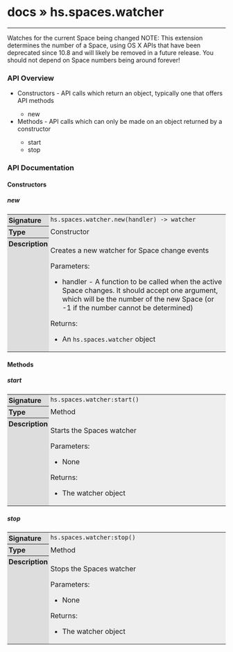 # [docs](index.md) » hs.spaces.watcher
---

Watches for the current Space being changed
NOTE: This extension determines the number of a Space, using OS X APIs that have been deprecated since 10.8 and will likely be removed in a future release. You should not depend on Space numbers being around forever!

<style type="text/css">
	a { text-decoration: none; }
	a:hover { text-decoration: underline; }
	th { background-color: #DDDDDD; vertical-align: top; padding: 3px; }
	td { width: 100%; background-color: #EEEEEE; vertical-align: top; padding: 3px; }
	table { width: 100% ; border: 1px solid #0; text-align: left; }
	section > table table td { width: 0; }
</style>
<link rel="stylesheet" href="../../css/docs.css" type="text/css" media="screen" />
<h3>API Overview</h3>
<ul>
<li>Constructors - API calls which return an object, typically one that offers API methods</li>
  <ul>
	<li><a href="#new">new</a></li>
  </ul>
<li>Methods - API calls which can only be made on an object returned by a constructor</li>
  <ul>
	<li><a href="#start">start</a></li>
	<li><a href="#stop">stop</a></li>
  </ul>
</ul>
<h3>API Documentation</h3>
<h4 class="documentation-section">Constructors</h4>
  <section id="new">
	<h5><a href="#new">new</a></h5>
	<table>
	  <tr>
		<th>Signature</th>
		<td><code>hs.spaces.watcher.new(handler) -&gt; watcher</code></td>
	  </tr>
	  <tr>
		<th>Type</th>
		<td>Constructor</td>
	  </tr>
	  <tr>
		<th>Description</th>
		<td><p>Creates a new watcher for Space change events</p>
<p>Parameters:</p>
<ul>
<li>handler - A function to be called when the active Space changes. It should accept one argument, which will be the number of the new Space (or -1 if the number cannot be determined)</li>
</ul>
<p>Returns:</p>
<ul>
<li>An <code>hs.spaces.watcher</code> object</li>
</ul>
</td>
	  </tr>
	</table>
  </section>
<h4 class="documentation-section">Methods</h4>
  <section id="start">
	<h5><a href="#start">start</a></h5>
	<table>
	  <tr>
		<th>Signature</th>
		<td><code>hs.spaces.watcher:start()</code></td>
	  </tr>
	  <tr>
		<th>Type</th>
		<td>Method</td>
	  </tr>
	  <tr>
		<th>Description</th>
		<td><p>Starts the Spaces watcher</p>
<p>Parameters:</p>
<ul>
<li>None</li>
</ul>
<p>Returns:</p>
<ul>
<li>The watcher object</li>
</ul>
</td>
	  </tr>
	</table>
  </section>
  <section id="stop">
	<h5><a href="#stop">stop</a></h5>
	<table>
	  <tr>
		<th>Signature</th>
		<td><code>hs.spaces.watcher:stop()</code></td>
	  </tr>
	  <tr>
		<th>Type</th>
		<td>Method</td>
	  </tr>
	  <tr>
		<th>Description</th>
		<td><p>Stops the Spaces watcher</p>
<p>Parameters:</p>
<ul>
<li>None</li>
</ul>
<p>Returns:</p>
<ul>
<li>The watcher object</li>
</ul>
</td>
	  </tr>
	</table>
  </section>
